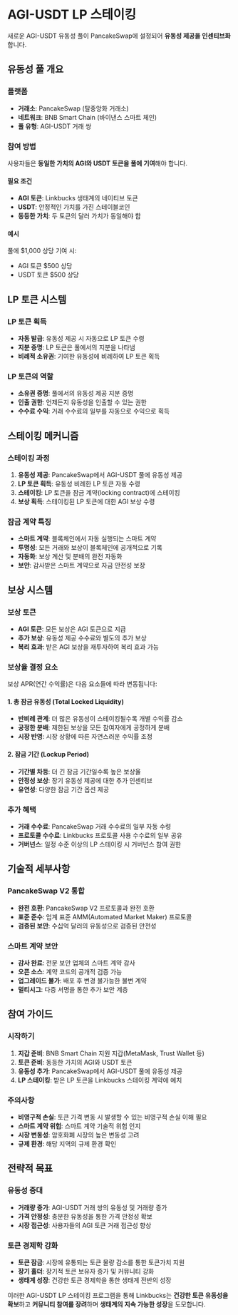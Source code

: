 # AGI-USDT LP 스테이킹

새로운 AGI-USDT 유동성 풀이 PancakeSwap에 설정되어 **유동성 제공을 인센티브화**합니다.

## 유동성 풀 개요

### 플랫폼
- **거래소**: PancakeSwap (탈중앙화 거래소)
- **네트워크**: BNB Smart Chain (바이낸스 스마트 체인)
- **풀 유형**: AGI-USDT 거래 쌍

### 참여 방법
사용자들은 **동일한 가치의 AGI와 USDT 토큰을 풀에 기여**해야 합니다.

#### 필요 조건
- **AGI 토큰**: Linkbucks 생태계의 네이티브 토큰
- **USDT**: 안정적인 가치를 가진 스테이블코인
- **동등한 가치**: 두 토큰의 달러 가치가 동일해야 함

#### 예시
풀에 $1,000 상당 기여 시:
- AGI 토큰 $500 상당
- USDT 토큰 $500 상당

## LP 토큰 시스템

### LP 토큰 획득
- **자동 발급**: 유동성 제공 시 자동으로 LP 토큰 수령
- **지분 증명**: LP 토큰은 풀에서의 지분을 나타냄
- **비례적 소유권**: 기여한 유동성에 비례하여 LP 토큰 획득

### LP 토큰의 역할
- **소유권 증명**: 풀에서의 유동성 제공 지분 증명
- **인출 권한**: 언제든지 유동성을 인출할 수 있는 권한
- **수수료 수익**: 거래 수수료의 일부를 자동으로 수익으로 획득

## 스테이킹 메커니즘

### 스테이킹 과정
1. **유동성 제공**: PancakeSwap에서 AGI-USDT 풀에 유동성 제공
2. **LP 토큰 획득**: 유동성 비례한 LP 토큰 자동 수령
3. **스테이킹**: LP 토큰을 잠금 계약(locking contract)에 스테이킹
4. **보상 획득**: 스테이킹된 LP 토큰에 대한 AGI 보상 수령

### 잠금 계약 특징
- **스마트 계약**: 블록체인에서 자동 실행되는 스마트 계약
- **투명성**: 모든 거래와 보상이 블록체인에 공개적으로 기록
- **자동화**: 보상 계산 및 분배의 완전 자동화
- **보안**: 감사받은 스마트 계약으로 자금 안전성 보장

## 보상 시스템

### 보상 토큰
- **AGI 토큰**: 모든 보상은 AGI 토큰으로 지급
- **추가 보상**: 유동성 제공 수수료와 별도의 추가 보상
- **복리 효과**: 받은 AGI 보상을 재투자하여 복리 효과 가능

### 보상율 결정 요소
보상 APR(연간 수익률)은 다음 요소들에 따라 변동됩니다:

#### 1. 총 잠금 유동성 (Total Locked Liquidity)
- **반비례 관계**: 더 많은 유동성이 스테이킹될수록 개별 수익률 감소
- **공정한 분배**: 제한된 보상을 모든 참여자에게 공정하게 분배
- **시장 반영**: 시장 상황에 따른 자연스러운 수익률 조정

#### 2. 잠금 기간 (Lockup Period)
- **기간별 차등**: 더 긴 잠금 기간일수록 높은 보상율
- **안정성 보상**: 장기 유동성 제공에 대한 추가 인센티브
- **유연성**: 다양한 잠금 기간 옵션 제공

### 추가 혜택
- **거래 수수료**: PancakeSwap 거래 수수료의 일부 자동 수령
- **프로토콜 수수료**: Linkbucks 프로토콜 사용 수수료의 일부 공유
- **거버넌스**: 일정 수준 이상의 LP 스테이킹 시 거버넌스 참여 권한

## 기술적 세부사항

### PancakeSwap V2 통합
- **완전 호환**: PancakeSwap V2 프로토콜과 완전 호환
- **표준 준수**: 업계 표준 AMM(Automated Market Maker) 프로토콜
- **검증된 보안**: 수십억 달러의 유동성으로 검증된 안전성

### 스마트 계약 보안
- **감사 완료**: 전문 보안 업체의 스마트 계약 감사
- **오픈 소스**: 계약 코드의 공개적 검증 가능
- **업그레이드 불가**: 배포 후 변경 불가능한 불변 계약
- **멀티시그**: 다중 서명을 통한 추가 보안 계층

## 참여 가이드

### 시작하기
1. **지갑 준비**: BNB Smart Chain 지원 지갑(MetaMask, Trust Wallet 등)
2. **토큰 준비**: 동등한 가치의 AGI와 USDT 토큰
3. **유동성 추가**: PancakeSwap에서 AGI-USDT 풀에 유동성 제공
4. **LP 스테이킹**: 받은 LP 토큰을 Linkbucks 스테이킹 계약에 예치

### 주의사항
- **비영구적 손실**: 토큰 가격 변동 시 발생할 수 있는 비영구적 손실 이해 필요
- **스마트 계약 위험**: 스마트 계약 기술적 위험 인지
- **시장 변동성**: 암호화폐 시장의 높은 변동성 고려
- **규제 환경**: 해당 지역의 규제 환경 확인

## 전략적 목표

### 유동성 증대
- **거래량 증가**: AGI-USDT 거래 쌍의 유동성 및 거래량 증가
- **가격 안정성**: 충분한 유동성을 통한 가격 안정성 확보
- **시장 접근성**: 사용자들의 AGI 토큰 거래 접근성 향상

### 토큰 경제학 강화
- **토큰 잠금**: 시장에 유통되는 토큰 물량 감소를 통한 토큰가치 지원
- **장기 홀더**: 장기적 토큰 보유자 증가 및 커뮤니티 강화
- **생태계 성장**: 건강한 토큰 경제학을 통한 생태계 전반의 성장

이러한 AGI-USDT LP 스테이킹 프로그램을 통해 Linkbucks는 **건강한 토큰 유동성을 확보**하고 **커뮤니티 참여를 장려**하며 **생태계의 지속 가능한 성장**을 도모합니다.
